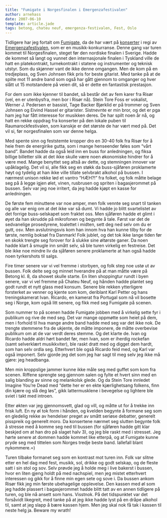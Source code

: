 ```yaml
---
title: "Fumigate i Norgesfinalen i Emergenzafestivalen"
author: arnehass
date: 2007-06-10
template: article.jade
tags: betong, chateu neuf, emergenza-festivalen, Fest, Oslo
---
```


<p>Tidligere har jeg fortalt om <a href="http://fumigaterock.com/">Fumigate</a>, da de har vært på <a href="http://megoth.wordpress.com/2007/05/25/school-is-out-summer-is-in/#fumigate">konserter</a> i regi av <a href="http://www.emergenza.net/eng/default.asp">Emergenzafestivalen</a>, som er en musikk-konkurranse. Denne gang var turen kommet til Norgesfinalen, steget før den nordiske finalen i Sverige. Hadde de kommet så langt og vunnet den internasjonale finalen i Tyskland ville de hatt en platekontrakt, turnekontrakt i statene og instrumenter og teknisk utstyr. Som du skjønner vant de ikke denne omgangen. Men de kom på en tredjeplass, og Sven Johnsen fikk pris for beste gitarist. Med tanke på at de spilte mot 11 andre band som også har gått gjennom to omganger og hver slått ut 15 motstandere på veien dit, så er dette en fantastisk prestasjon.</p>
<span class="more"></span>
<p>For dem som ikke kjenner til bandet, så består det av fem karer fra Risør (vel, en er utenbysfra, men bor i Risør nå). Stein Tore Foss er vokalist, Werner J. Pedersen er bassist, Tage Backer Bjørklid er på trommer og Sven Johnsen og Eivind Hassel er gitarister. Sistnevnte er min bror, og det er pga ham jeg har fått interesse for musikken deres. De har spilt noen år nå, og hatt en rekke oppdrag fra konserter på den lokale puben til Raumarockfestivalen, som kanskje er det største de har vært med på. Det vil si, før norgesfinalen som var denne helga.</p>
<p>Med spente sinn og feststemte kropper dro en 30-40 folk fra Risør for å heie frem de energirike gutta, som i mange henseender føles som “vårt band”. Bandet hadde da også leid inn en buss for anledningen, og fiksa billige billetter slik at det ikke skulle være noen økonomiske hindrer for å være med. Mange benyttet seg altså av dette, og stemningen innover var upåklagelig. Det vil si, alle fikk seg en støkk da buss-sjåføren proklamerte høyt og tydelig at han ikke ville tillate selvbrakt alkohol på bussen. I nærmest unison rekke lød et vantro “HÆH?!” fra folket, og folk måtte belage seg på å legge igjen ølet, vinen, rusbrusen og spriten i bagasjerommet på bussen. Selv var jeg noe irritert, da jeg hadde kjøpt en kasse for anledningen.</p>
<p>De første fem minuttene var noe amper, men folk vennte seg snart til tanken og alle var enig om at det ikke var så dumt. Vi hadde jo blitt svartelistet av det forrige buss-selskapet som fraktet oss. Men sjåføren hadde et glimt i øyet da han skrudde på mikrofonen og begynte å tale. Først var det de sedvanelige prosedyrene, toalettet i midten, sett deg ned selv om du er gutt, osv. Men avslutningsvis kom han innom hva han kunne tilby for de tørste, nemlig boksøl fra Danmark! Folk jublet, og det tok ikke lange tiden før en skokk trengte seg forover for å slukke sine øltørste ganer. Da noen hadde klart å smugle inn smått selv, så ble turen virkelig en festreise. Det ble ikke noe mindre liv da sjåføren senere proklamerte at han også hadde noen tyrkershots til salgs.</p>
<p>Fire timer senere var vi vel fremme i storbyen, og folk steg noe ustø ut av bussen. Folk delte seg og minnet hverandre på at man måtte være på Betong kl. 8, da showet skulle starte. En liten shoppingtur rundt i byen senere, var vi vel fremme på Chateu Neuf, og hånden hadde plantet seg godt rundt et nytt glass med konsum. Senere ble rekken ytterligere forsterket av venner og kjente som kom, deriblant Karl Petter og hans treningskamerat Ivan. Ricardo, en kamerat fra Portugal som nå vil bosette seg i Norge, kom også litt senere, og fikk med seg Fumigate på scenen.</p>
<p>Som nummer to på scenen hadde Fumigate jobben med å virkelig sette fyr i publikum og rive de med seg. Det var mange oppmøtte som heiet på dem, men i forhold til hva mange andre band hadde med seg var det ikke nok. De trengte stemmene fra de ukjente, de måtte imponere, de måtte overbevise publikum om at de var verdt deres stemme. Og det klarte de. Ivan og Ricardo hadde aldri hørt bandet før, men Ivan, som er iherdig rockefan (samt selverklært musikkviter), ble raskt dratt med og digget dem hardt, som han selv ordla seg. Etterhvert ble også Ricardo feid med, og Karl var også imponert. Selv gjorde jeg det som jeg har sagt til meg selv jeg ikke må gjøre: jeg headbanga.</p>
<p>Men min kroppslige jammer kunne ikke måle seg med guffet som kom fra scenen. Riffene sprengte seg gjennom salen og fylte et hvert sinn med en salig blanding av sinne og melankolsk glede. Og da Stein Tore innledet Imagine You’re Dead med “dette her er en ekte kjærlighetsang folkens, finn din kjære og slå deg løs”, gikk lattermusklene i bevegelse og lightere ble sviet i takt med introen.</p>
<p>Etter økten var jeg gjennomsvett, glad og vill, og måtte ut for å trekke inn frisk luft. En ny øl tok form i hånden, og kvelden begynte å formane seg som en gledelig rekke av hendelser preget av smått seriøse debatter, generelt pisspreik og generelt moro. Da konsertene nærmet seg slutten begynte folk å stresse med å komme seg ned til bussen (for sjåføren hadde gitt klar beskjed om at han dro på slaget halv 3), og jeg ble raskt med i stresset. Jeg hørte senere at dommen hadde kommet like etterpå, og at Fumigate kunne pryde seg med tittelen som Norges tredje beste band. Iallefall blant nykommere.=)</p>
<p>Turen tilbake formanet seg som en kontrast mot turen inn. Folk var slitne etter en hel dag med fest, musikk, sol, drikke og godt selskap, og de fleste satt i sin stol og sov. Selv prøvde jeg å holde meg i live bakerst i bussen, hvor en liten gjeng holdt på med nachspiel, men jeg mistet etterhvert interessen og gikk for å finne min egen sete og sove i. Da bussen ankom Risør fikk jeg min første ubehagelige opplevelse. Den kassen med øl som jeg hadde plassert i bagasjerommet hadde blitt tatt av en annen tidligere på turen, og ble nå ansett som hans. Visstnok. På det tidspunktet var det forsåvidt likegreit, med tanke på at jeg ikke hadde lyst på en dråpe alkohol til, samt at jeg slapp å bære kassen hjem. Men jeg skal nok få tak i kassen til neste helg ja. Beware my wrath!</p>
